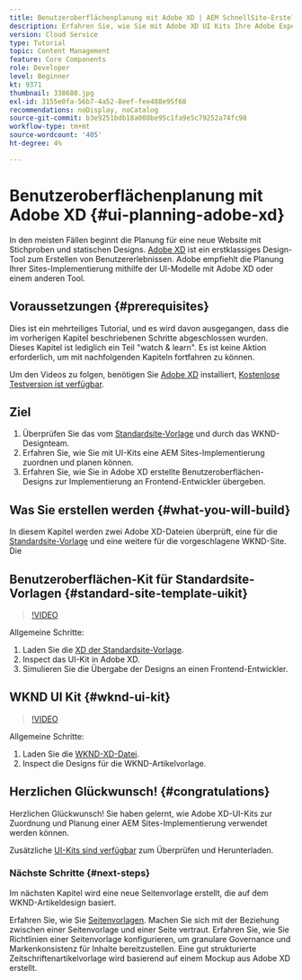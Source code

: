 ```yaml
---
title: Benutzeroberflächenplanung mit Adobe XD | AEM SchnellSite-Erstellung
description: Erfahren Sie, wie Sie mit Adobe XD UI Kits Ihre Adobe Experience Manager Sites-Implementierung entwerfen und beschleunigen können.
version: Cloud Service
type: Tutorial
topic: Content Management
feature: Core Components
role: Developer
level: Beginner
kt: 9371
thumbnail: 338680.jpg
exl-id: 3155e0fa-56b7-4a52-8eef-fee488e95f68
recommendations: noDisplay, noCatalog
source-git-commit: b3e9251bdb18a008be95c1fa9e5c79252a74fc98
workflow-type: tm+mt
source-wordcount: '405'
ht-degree: 4%

---
```


# Benutzeroberflächenplanung mit Adobe XD {#ui-planning-adobe-xd}

In den meisten Fällen beginnt die Planung für eine neue Website mit Stichproben und statischen Designs. [Adobe XD](https://www.adobe.com/products/xd.html) ist ein erstklassiges Design-Tool zum Erstellen von Benutzererlebnissen. Adobe empfiehlt die Planung Ihrer Sites-Implementierung mithilfe der UI-Modelle mit Adobe XD oder einem anderen Tool.

## Voraussetzungen {#prerequisites}

Dies ist ein mehrteiliges Tutorial, und es wird davon ausgegangen, dass die im vorherigen Kapitel beschriebenen Schritte abgeschlossen wurden. Dieses Kapitel ist lediglich ein Teil &quot;watch &amp; learn&quot;. Es ist keine Aktion erforderlich, um mit nachfolgenden Kapiteln fortfahren zu können.

Um den Videos zu folgen, benötigen Sie [Adobe XD](https://www.adobe.com/products/xd/pricing/free-trial.html) installiert, [Kostenlose Testversion ist verfügbar](https://www.adobe.com/products/xd/pricing/free-trial.html).

## Ziel

1. Überprüfen Sie das vom [Standardsite-Vorlage](https://github.com/adobe/aem-site-template-standard) und durch das WKND-Designteam.
1. Erfahren Sie, wie Sie mit UI-Kits eine AEM Sites-Implementierung zuordnen und planen können.
1. Erfahren Sie, wie Sie in Adobe XD erstellte Benutzeroberflächen-Designs zur Implementierung an Frontend-Entwickler übergeben.

## Was Sie erstellen werden {#what-you-will-build}

In diesem Kapitel werden zwei Adobe XD-Dateien überprüft, eine für die [Standardsite-Vorlage](https://github.com/adobe/aem-site-template-standard) und eine weitere für die vorgeschlagene WKND-Site. Die

## Benutzeroberflächen-Kit für Standardsite-Vorlagen {#standard-site-template-uikit}

>[!VIDEO](https://video.tv.adobe.com/v/338680?quality=12&learn=on)

Allgemeine Schritte:

1. Laden Sie die [XD der Standardsite-Vorlage](https://github.com/adobe/aem-site-template-standard/raw/main/files/wireframe.xd).
1. Inspect das UI-Kit in Adobe XD.
1. Simulieren Sie die Übergabe der Designs an einen Frontend-Entwickler.

## WKND UI Kit {#wknd-ui-kit}

>[!VIDEO](https://video.tv.adobe.com/v/30214?quality=12&learn=on)

Allgemeine Schritte:

1. Laden Sie die [WKND-XD-Datei](https://github.com/adobe/aem-guides-wknd/releases/download/aem-guides-wknd-0.0.2/AEM_UI-kit-WKND-article-design.xd).
1. Inspect die Designs für die WKND-Artikelvorlage.

## Herzlichen Glückwunsch! {#congratulations}

Herzlichen Glückwunsch! Sie haben gelernt, wie Adobe XD-UI-Kits zur Zuordnung und Planung einer AEM Sites-Implementierung verwendet werden können.

Zusätzliche [UI-Kits sind verfügbar](https://www.adobe.com/products/xd/features/ui-kits.html) zum Überprüfen und Herunterladen.

### Nächste Schritte {#next-steps}

Im nächsten Kapitel wird eine neue Seitenvorlage erstellt, die auf dem WKND-Artikeldesign basiert.

Erfahren Sie, wie Sie [Seitenvorlagen](./page-templates.md). Machen Sie sich mit der Beziehung zwischen einer Seitenvorlage und einer Seite vertraut. Erfahren Sie, wie Sie Richtlinien einer Seitenvorlage konfigurieren, um granulare Governance und Markenkonsistenz für Inhalte bereitzustellen.  Eine gut strukturierte Zeitschriftenartikelvorlage wird basierend auf einem Mockup aus Adobe XD erstellt.
